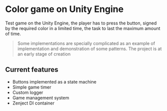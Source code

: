 # Color game on Unity Engine
Test game on the Unity Engine, the player has to press the button, signed by the required color in a limited time, the task to last the maximum amount of time. 
>Some implementations are specially complicated as an example of implementation and demonstration of some patterns. The project is at an early stage of creation

## Current features
- Buttons implemented as a state machine
- Simple game timer
- Custom logger
- Game management system
- Zenject DI container
